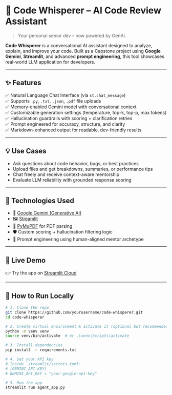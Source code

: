 # 🤖 Code Whisperer – AI Code Review Assistant

> Your personal senior dev – now powered by GenAI.

**Code Whisperer** is a conversational AI assistant designed to analyze, explain, and improve your code. Built as a Capstone project using **Google Gemini**, **Streamlit**, and advanced **prompt engineering**, this tool showcases real-world LLM application for developers.

---

## ✨ Features

✅ Natural Language Chat Interface (via `st.chat_message`)  
✅ Supports `.py`, `.txt`, `.json`, `.pdf` file uploads  
✅ Memory-enabled Gemini model with conversational context  
✅ Customizable generation settings (temperature, top-k, top-p, max tokens)  
✅ Hallucination guardrails with scoring + clarification retries  
✅ Prompt engineered for accuracy, structure, and clarity  
✅ Markdown-enhanced output for readable, dev-friendly results

---

## 💡 Use Cases

- Ask questions about code behavior, bugs, or best practices  
- Upload files and get breakdowns, summaries, or performance tips  
- Chat freely and receive context-aware mentorship  
- Evaluate LLM reliability with grounded response scoring

---

## 🧠 Technologies Used

- 🧠 [Google Gemini (Generative AI)](https://ai.google.dev/)
- 🖼️ [Streamlit](https://streamlit.io/)
- 📄 [PyMuPDF](https://github.com/pymupdf/PyMuPDF) for PDF parsing
- 🛡️ Custom scoring + hallucination filtering logic
- 💬 Prompt engineering using human-aligned mentor archetype

---

## 🚀 Live Demo

👉 Try the app on [Streamlit Cloud](https://your-streamlit-app-link.streamlit.app)

---

## 📂 How to Run Locally

```bash
# 1. Clone the repo
git clone https://github.com/yourusername/code-whisperer.git
cd code-whisperer

# 2. Create virtual environment & activate it (optional but recommended)
python -m venv venv
source venv/bin/activate  # or .\venv\Scripts\activate

# 3. Install dependencies
pip install -r requirements.txt

# 4. Set your API key
# Inside .streamlit/secrets.toml:
# [GEMINI_API_KEY]
# GEMINI_API_KEY = "your-google-api-key"

# 5. Run the app
streamlit run agent_app.py
